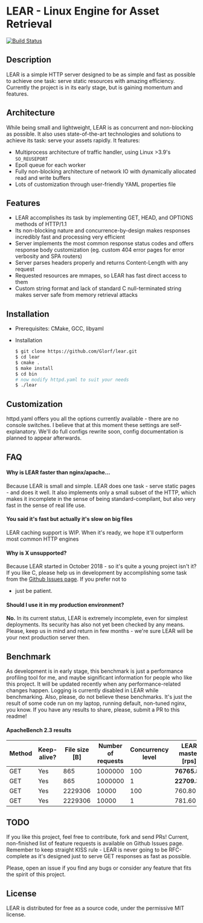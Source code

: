 # LEAR - Linux Engine for Asset Retrieval

[![Build Status](https://travis-ci.org/Glorf/lear.svg?branch=master)](https://travis-ci.org/Glorf/lear)

## Description
LEAR is a simple HTTP server designed to be as simple and fast as possible to achieve one task:
serve static resources with amazing efficiency. Currently the project is in its early stage,
but is gaining momentum and features.
## Architecture
While being small and lightweight, LEAR is as concurrent and non-blocking as possible.
It also uses state-of-the-art technologies and solutions to achieve its task: serve your assets
rapidly. It features:
* Multiprocess architecture of traffic handler, using Linux >3.9's `SO_REUSEPORT`
* Epoll queue for each worker
* Fully non-blocking architecture of network IO with dynamically allocated read and write buffers
* Lots of customization through user-friendly YAML properties file
## Features
* LEAR accomplishes its task by implementing GET, HEAD, and OPTIONS methods of HTTP/1.1
* Its non-blocking nature and concurrence-by-design makes responses incredibly fast and processing very efficient
* Server implements the most common response status codes and offers response body customization (eg. custom 404 error pages for error verbosity and SPA routers)
* Server parses headers properly and returns Content-Length with any request
* Requested resources are mmapes, so LEAR has fast direct access to them
* Custom string format and lack of standard C null-terminated string makes server safe from memory retrieval attacks

## Installation
* Prerequisites: CMake, GCC, libyaml
* Installation


    ```bash
    $ git clone https://github.com/Glorf/lear.git
    $ cd lear
    $ cmake .
    $ make install
    $ cd bin
    # now modify httpd.yaml to suit your needs
    $ ./lear

## Customization
httpd.yaml offers you all the options currently available - there are no console switches.
I believe that at this moment these settings are self-explanatory. We'll do full configs
rewrite soon, config documentation is planned to appear afterwards.

## FAQ
#### Why is LEAR faster than nginx/apache...
Because LEAR is small and simple. LEAR does one task - serve static pages - and does it well.
It also implements only a small subset of the HTTP, which makes it incomplete in the sense
of being standard-compilant, but also very fast in the sense of real life use.
#### You said it's fast but actually it's slow on big files
LEAR caching support is WIP. When it's ready, we hope it'll outperform most common
HTTP engines
#### Why is X unsupported?
Because LEAR started in October 2018 - so it's quite a young project isn't it? If you like C,
please help us in development by accomplishing some task from the
[Github Issues page](https://github.com/Glorf/lear/issues). If you prefer not to
- just be patient.
#### Should I use it in my production environment?
**No.** In its current status, LEAR is extremely incomplete, even for simplest deployments.
 Its security has also not yet been checked by any means. Please, keep us in mind and return
 in few months - we're sure LEAR will be your next production server then.

## Benchmark
As development is in early stage, this benchmark is just a performance profiling tool
for me, and maybe significant information for people who like this project. It will
be updated recently when any performance-related changes happen. Logging is currently
disabled in LEAR while benchmarking. Also, please, do not believe these benchmarks.
It's just the result of some code run on my laptop, running default, non-tuned nginx,
you know. If you have any results to share, please, submit a PR to this readme!

#### ApacheBench 2.3 results

| Method | Keep-alive? | File size [B] | Number of requests | Concurrency level | LEAR master [rps] | NGINX 1.5.15 [rps] |
|--------|-------------|---------------|--------------------|-------------------|-------------------|--------------------|
| GET    | Yes         | 865           | 1000000            | 100               | **76765.80**      | 61647.40           |
| GET    | Yes         | 865           | 1000000            | 1                 | **22709.33**      | 18716.30           |
| GET    | Yes         | 2229306       | 10000              | 100               | 760.80            | **1821.60**        |
| GET    | Yes         | 2229306       | 10000              | 1                 | 781.60            | **1508.20**        |

## TODO
If you like this project, feel free to contribute, fork and send PRs! Current, non-finished
list of feature requests is available on Github Issues page. Remember to keep straight KISS rule - LEAR is
never going to be RFC-complete as it's designed just to serve GET responses as fast
as possible.

Please, open an issue if you find any bugs or consider any feature that fits the spirit of
this project.

## License
LEAR is distributed for free as a source code, under the permissive MIT license.
